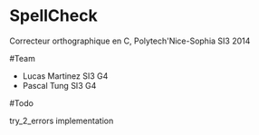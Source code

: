 SpellCheck
==========

Correcteur orthographique en C, Polytech'Nice-Sophia SI3 2014

#Team

* Lucas Martinez SI3 G4
* Pascal Tung SI3 G4

#Todo

try_2_errors implementation 
